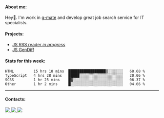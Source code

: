 #### About me:
Hey👋. I'm work in [g-mate](http://gms.tech) and develop great job search service for IT specialists.

#### Projects:
- [JS RSS reader *in progress*](https://github.com/GKoil/frontend-project-lvl3)
- [JS GenDiff](https://github.com/GKoil/GenDiff)

#### Stats for this week:
<!--START_SECTION:waka-->

```text
HTML         15 hrs 18 mins  █████████████████▒░░░░░░░   68.68 %
TypeScript   4 hrs 28 mins   █████░░░░░░░░░░░░░░░░░░░░   20.06 %
SCSS         1 hr 25 mins    █▓░░░░░░░░░░░░░░░░░░░░░░░   06.37 %
Other        1 hr 2 mins     █░░░░░░░░░░░░░░░░░░░░░░░░   04.66 %
```

<!--END_SECTION:waka-->
---
#### Contacts:

<a target='_blank' title='LinkedIn' href="https://www.linkedin.com/in/gkoil/">
  <img src="https://img.shields.io/badge/LinkedIn-0077B5?style=for-the-badge&logo=linkedin&logoColor=white" />
</a>
<a target='_blank' title='Telegram' href="https://t.me/gkoil">
  <img src="https://img.shields.io/badge/Telegram-2CA5E0?style=for-the-badge&logo=telegram&logoColor=white" />
</a>
<a target='_blank' title='Gmail' href="mailto: gk.grigorev@gmail.com">
  <img src="https://img.shields.io/badge/Gmail-D14836?style=for-the-badge&logo=gmail&logoColor=white" />
</a>

